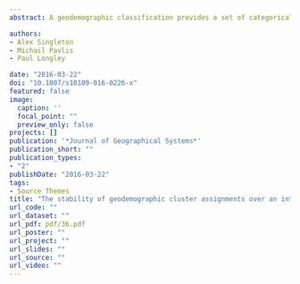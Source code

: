 ```yaml
---
abstract: A geodemographic classification provides a set of categorical summaries of the built and socio-economic characteristics of small geographic areas. Many classifications, including that developed in this paper, are created entirely from data extracted from a single decennial census of population. Such classifications are often criticised as becoming less useful over time because of the changing composition of small geographic areas. This paper presents a methodology for exploring the veracity of this assertion, by examining changes in UK census-based geodemographic indicators over time, as well as a substantive interpretation of the overall results. We present an innovative methodology that classifies both 2001 and 2011 census data inputs utilising a unified geography and set of attributes to create a classification that spans both census periods. Through this classification, we examine the temporal stability of the clusters and whether other secondary data sources and internal measures might usefully indicate local uncertainties in such a classification during an intercensal period.

authors:
- Alex Singleton
- Michail Pavlis
- Paul Longley

date: "2016-03-22"
doi: "10.1007/s10109-016-0226-x"
featured: false
image:
  caption: ''
  focal_point: ""
  preview_only: false
projects: []
publication: '*Journal of Geographical Systems*'
publication_short: ""
publication_types:
- "2"
publishDate: "2016-03-22"
tags:
- Source Themes
title: "The stability of geodemographic cluster assignments over an intercensal period"
url_code: ""
url_dataset: ""
url_pdf: pdf/36.pdf
url_poster: ""
url_project: ""
url_slides: ""
url_source: ""
url_video: ""
---
```


